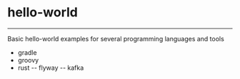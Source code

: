 # hello-world

**************************************************************************
Basic hello-world examples for several programming languages and tools
 * gradle
 * groovy
 * rust
 -- flyway
 -- kafka
 
